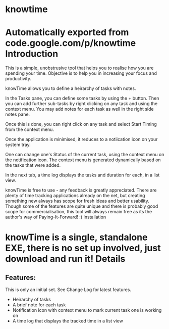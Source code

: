 # knowtime
Automatically exported from code.google.com/p/knowtime
Introduction
===========
This is a simple, unobstrusive tool that helps you to realise how you are spending your time. Objective is to help you in increasing your focus and productivity.

knowTime allows you to define a heirarchy of tasks with notes.

In the Tasks pane, you can define some tasks by using the + button. Then you can add further sub-tasks by right clicking on any task and using the context menu. You may add notes for each task as well in the right side notes pane.

Once this is done, you can right click on any task and select Start Timing from the context menu.

Once the application is minimised, it reduces to a notiication icon on your system tray.

One can change one's Status of the current task, using the context menu on the notification icon. The context menu is generated dynamically based on the tasks that were added.

In the next tab, a time log displays the tasks and duration for each, in a list view.

knowTime is free to use - any feedback is greatly appreciated. There are plenty of time tracking applications already on the net, but creating something new always has scope for fresh ideas and better usability. Though some of the features are quite unique and there is probably good scope for commercialisation, this tool will always remain free as its the author's way of Paying-It-Forward! :)
Installation

knowTime is a single, standalone EXE, there is no set up involved, just download and run it!
Details
===========
Features:
---------
This is only an initial set. See Change Log for latest features.

  -  Heirarchy of tasks
  -  A brief note for each task
  -  Notification icon with context menu to mark current task one is working on
  -  A time log that displays the tracked time in a list view 
